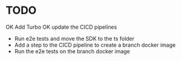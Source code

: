 # TODO

OK Add Turbo
OK update the CICD pipelines

- Run e2e tests and move the SDK to the ts folder
- Add a step to the CICD pipeline to create a branch docker image
- Run the e2e tests on the branch docker image
